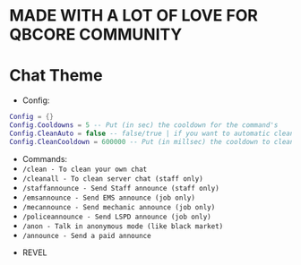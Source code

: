 # MADE WITH A LOT OF LOVE FOR QBCORE COMMUNITY #

# Chat Theme
* Config:
```lua
Config = {}
Config.Cooldowns = 5 -- Put (in sec) the cooldown for the command's
Config.CleanAuto = false -- false/true | if you want to automatic clean the chat
Config.CleanCooldown = 600000 -- Put (in millsec) the cooldown to clean the chat (600000 = 10 minute's)
```
* Commands:
 * `/clean - To clean your own chat`
 * `/cleanall - To clean server chat (staff only)`
 * `/staffannounce - Send Staff announce (staff only)`
 * `/emsannounce - Send EMS announce (job only)`
 * `/mecannounce - Send mechanic announce (job only)`
 * `/policeannounce - Send LSPD announce (job only)`
 * `/anon - Talk in anonymous mode (like black market)`
 * `/announce - Send a paid announce`

- REVEL
